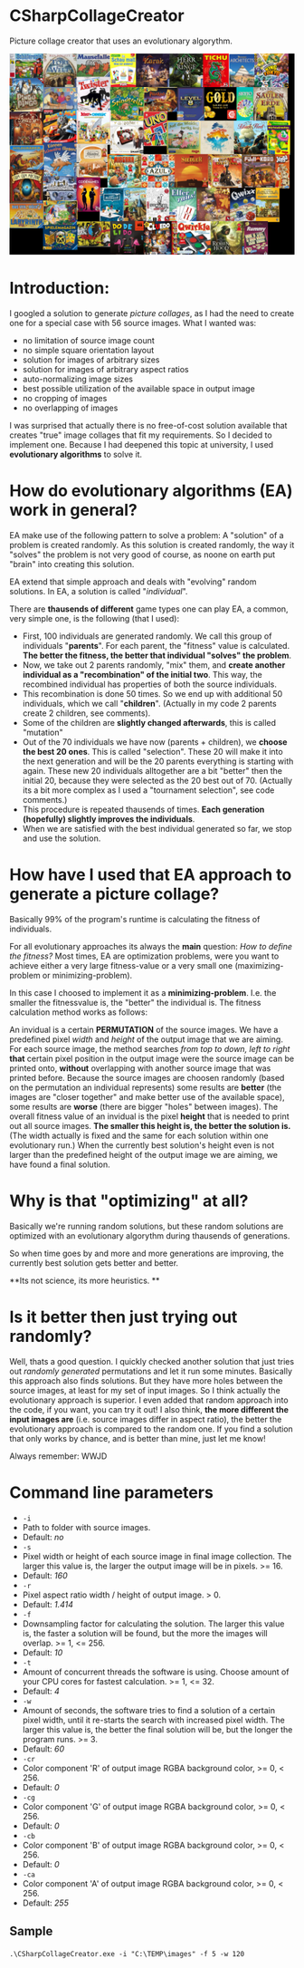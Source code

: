 # CSharpCollageCreator
Picture collage creator that uses an evolutionary algorythm.

![Sample](Sample.png?raw=true)

# Introduction:
I googled a solution to generate *picture collages*, as I had the need to create one for a special case with 56 source images.
What I wanted was:
- no limitation of source image count
- no simple square orientation layout
- solution for images of arbitrary sizes
- solution for images of arbitrary aspect ratios
- auto-normalizing image sizes
- best possible utilization of the available space in output image
- no cropping of images
- no overlapping of images

I was surprised that actually there is no free-of-cost solution available that creates "true" image collages that fit my requirements. So I decided to implement one. Because I had deepened this topic at university, I used **evolutionary algorithms** to solve it.

# How do evolutionary algorithms (EA) work in general?
EA make use of the following pattern to solve a problem: A "solution" of a problem is created randomly. As this solution is created randomly, the way it "solves" the problem is not very good of course, as noone on earth put "brain" into creating this solution.

EA extend that simple approach and deals with "evolving" random solutions. In EA, a solution is called "*individual*".

There are **thausends of different** game types one can play EA, a common, very simple one, is the following (that I used):
- First, 100 individuals are generated randomly. We call this group of individuals "**parents**". For each parent, the "fitness" value is calculated. **The better the fitness, the better that individual "solves" the problem**.
- Now, we take out 2 parents randomly, "mix" them, and **create another individual as a "recombination" of the initial two**. This way, the recombined individual has properties of both the source individuals.
- This recombination is done 50 times. So we end up with additional 50 individuals, which we call "**children**". (Actually in my code 2 parents create 2 children, see comments).
- Some of the children are **slightly changed afterwards**, this is called "mutation"
- Out of the 70 individuals we have now (parents + children), we **choose the best 20 ones**. This is called "selection". These 20 will make it into the next generation and will be the 20 parents everything is starting with again. These new 20 individuals alltogether are a bit "better" then the initial 20, because they were selected as the 20 best out of 70. (Actually its a bit more complex as I used a "tournament selection", see code comments.)
- This procedure is repeated thausends of times. **Each generation (hopefully) slightly improves the individuals**.
- When we are satisfied with the best individual generated so far, we stop and use the solution.

# How have I used that EA approach to generate a picture collage?
Basically 99% of the program's runtime is calculating the fitness of individuals.

For all evolutionary approaches its always the **main** question: *How to define the fitness?* Most times, EA are optimization problems, were you want to achieve either a very large fitness-value or a very small one (maximizing-problem or minimizing-problem). 

In this case I choosed to implement it as a **minimizing-problem**. I.e. the smaller the fitnessvalue is, the "better" the individual is. The fitness calculation method works as follows:

An invidual is a certain **PERMUTATION** of the source images.
We have a predefined pixel *width* and *height* of the output image that we are aiming.
For each source image, the method searches *from top to down, left to right* **that** certain pixel position in the output image were the source image can be printed onto, **without** overlapping with another source image that was printed before. Because the source images are choosen randomly (based on the permutation an individual represents) some results are **better** (the images are "closer together" and make better use of the available space), some results are **worse** (there are bigger "holes" between images). The overall fitness value of an invidual is the pixel **height** that is needed to print out all source images. **The smaller this height is, the better the solution is.** (The width actually is fixed and the same for each solution within one evolutionary run.) When the currently best solution's height even is not larger than the predefined height of the output image we are aiming, we have found a final solution.

# Why is that "optimizing" at all?
Basically we're running random solutions, but these random solutions are optimized with an evolutionary algorythm during thausends of generations.

So when time goes by and more and more generations are improving, the currently best solution gets better and better.

**Its not science, its more heuristics. **

# Is it better then just trying out randomly?
Well, thats a good question. I quickly checked another solution that just tries out *randomly generated* permutations and let it run some minutes. Basically this approach also finds solutions. But they have more holes between the source images, at least for my set of input images. So I think actually the evolutionary approach is superior. I even added that random approach into the code, if  you want, you can try it out! I also think, **the more different the input images are** (i.e. source images differ in aspect ratio), the better the evolutionary approach is compared to the random one. If you find a solution that only works by chance, and is better than mine, just let me know!

Always remember: WWJD 

# Command line parameters

- `-i`
 - Path to folder with source images.
 - Default: *no*
- `-s`
 - Pixel width or height of each source image in final image collection. The larger this value is, the larger the output image will be in pixels. >= 16.
 - Default: *160*
- `-r`
 - Pixel aspect ratio width / height of output image. > 0.
 - Default: *1.414*
- `-f`
 - Downsampling factor for calculating the solution. The larger this value is, the faster a solution will be found, but the more the images will overlap. >= 1, <= 256.
 - Default: *10*
- `-t`
 - Amount of concurrent threads the software is using. Choose amount of your CPU cores for fastest calculation. >= 1, <= 32.
 - Default: *4*
- `-w`
 - Amount of seconds, the software tries to find a solution of a certain pixel width, until it re-starts the search with increased pixel width. The larger this value is, the better the final solution will be, but the longer the program runs. >= 3.
 - Default: *60*
- `-cr`
 - Color component 'R' of output image RGBA background color, >= 0, < 256.
 - Default: *0*
- `-cg`
 - Color component 'G' of output image RGBA background color, >= 0, < 256.
 - Default: *0*
- `-cb`
 - Color component 'B' of output image RGBA background color, >= 0, < 256.
 - Default: *0*
- `-ca`
 - Color component 'A' of output image RGBA background color, >= 0, < 256.
 - Default: *255*
 
 
 ## Sample
 
`.\CSharpCollageCreator.exe -i "C:\TEMP\images" -f 5 -w 120`
